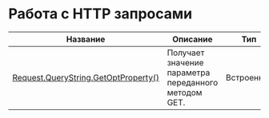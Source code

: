 # Работа с HTTP запросами

| Название | Описание | Тип |
| -- | -- | -- |
| [Request.QueryString.GetOptProperty()](chapters/chapter4-5-10-1.md) | Получает значение параметра переданного методом GET. | Встроенная |